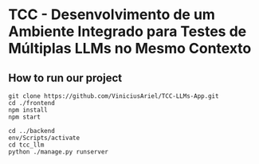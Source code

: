 # TCC - Desenvolvimento de um Ambiente Integrado para Testes de Múltiplas LLMs no Mesmo Contexto

## How to run our project
```
git clone https://github.com/ViniciusAriel/TCC-LLMs-App.git
cd ./frontend
npm install
npm start

cd ../backend
env/Scripts/activate
cd tcc_llm
python ./manage.py runserver
```
